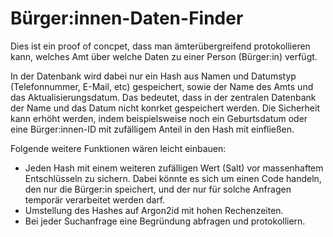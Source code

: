 # Bürger:innen-Daten-Finder
Dies ist ein proof of concpet, dass man ämterübergreifend protokollieren kann, welches Amt über welche Daten zu einer Person (Bürger:in) verfügt.

In der Datenbank wird dabei nur ein Hash aus Namen und Datumstyp (Telefonnummer, E-Mail, etc) gespeichert, sowie der Name des Amts und das Aktualisierungsdatum. Das bedeutet, dass in der zentralen Datenbank der Name und das Datum nicht konrket gespeichert werden. Die Sicherheit kann erhöht werden, indem beispielsweise noch ein Geburtsdatum oder eine Bürger:innen-ID mit zufälligem Anteil in den Hash mit einfließen.

Folgende weitere Funktionen wären leicht einbauen:
* Jeden Hash mit einem weiteren zufälligen Wert (Salt) vor massenhaftem Entschlüsseln zu sichern. Dabei könnte es sich um einen Code handeln, den nur die Bürger:in speichert, und der nur für solche Anfragen temporär verarbeitet werden darf.
* Umstellung des Hashes auf Argon2id mit hohen Rechenzeiten.
* Bei jeder Suchanfrage eine Begründung abfragen und protokolliern.
